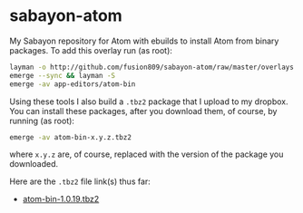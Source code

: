 # sabayon-atom
My Sabayon repository for Atom with ebuilds to install Atom from binary packages. To add this overlay run (as root):
```sh
layman -o http://github.com/fusion809/sabayon-atom/raw/master/overlays.xml -f -a sabayon-atom
emerge --sync && layman -S
emerge -av app-editors/atom-bin
```
Using these tools I also build a `.tbz2` package that I upload to my dropbox. You can install these packages, after you download them, of course, by running (as root):
```sh
emerge -av atom-bin-x.y.z.tbz2
```
where `x.y.z` are, of course, replaced with the version of the package you downloaded. 

Here are the `.tbz2` file link(s) thus far:

* [atom-bin-1.0.19.tbz2](https://www.dropbox.com/s/qmf8lar7l6reoip/atom-bin-1.0.19.tbz2?dl=1)
